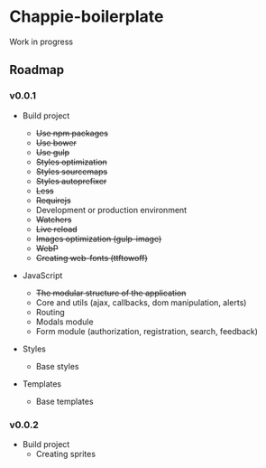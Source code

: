 Chappie-boilerplate
===
Work in progress

## Roadmap

### v0.0.1

* Build project
    * ~~Use npm packages~~
    * ~~Use bower~~
    * ~~Use gulp~~
    * ~~Styles optimization~~
    * ~~Styles sourcemaps~~
    * ~~Styles autoprefixer~~
    * ~~Less~~
    * ~~Requirejs~~
    * Development or production environment
    * ~~Watchers~~
    * ~~Live reload~~
    * ~~Images optimization (gulp-image)~~
    * ~~WebP~~
    * ~~Creating web-fonts (ttftowoff)~~

* JavaScript
    * ~~The modular structure of the application~~
    * Core and utils (ajax, callbacks, dom manipulation, alerts)
    * Routing
    * Modals module
    * Form module (authorization, registration, search, feedback)

* Styles
    * Base styles

* Templates
    * Base templates

### v0.0.2

* Build project
    * Creating sprites